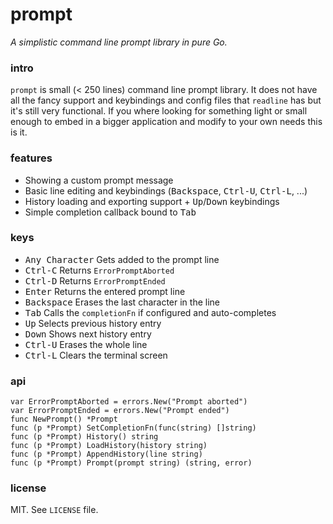 # prompt

_A simplistic command line prompt library in pure Go._

### intro

`prompt` is small (< 250 lines) command line prompt library. It does not have
all the fancy support and keybindings and config files that `readline` has but
it's still very functional. If you where looking for something light or small
enough to embed in a bigger application and modify to your own needs this is it.

### features

- Showing a custom prompt message
- Basic line editing and keybindings (<kbd>Backspace</kbd>, <kbd>Ctrl-U</kbd>, <kbd>Ctrl-L</kbd>, ...)
- History loading and exporting support + <kbd>Up</kbd>/<kbd>Down</kbd> keybindings
- Simple completion callback bound to <kbd>Tab</kbd>

### keys

- <kbd>Any Character</kbd> Gets added to the prompt line
- <kbd>Ctrl-C</kbd> Returns `ErrorPromptAborted`
- <kbd>Ctrl-D</kbd> Returns `ErrorPromptEnded`
- <kbd>Enter</kbd> Returns the entered prompt line
- <kbd>Backspace</kbd> Erases the last character in the line
- <kbd>Tab</kbd> Calls the `completionFn` if configured and auto-completes
- <kbd>Up</kbd> Selects previous history entry
- <kbd>Down</kbd> Shows next history entry
- <kbd>Ctrl-U</kbd> Erases the whole line
- <kbd>Ctrl-L</kbd> Clears the terminal screen

### api

```
var ErrorPromptAborted = errors.New("Prompt aborted")
var ErrorPromptEnded = errors.New("Prompt ended")
func NewPrompt() *Prompt
func (p *Prompt) SetCompletionFn(func(string) []string)
func (p *Prompt) History() string
func (p *Prompt) LoadHistory(history string)
func (p *Prompt) AppendHistory(line string)
func (p *Prompt) Prompt(prompt string) (string, error)
```

### license

MIT. See `LICENSE` file.
